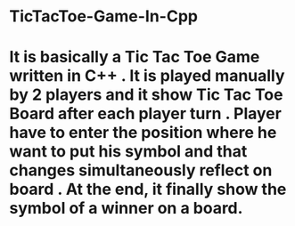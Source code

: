﻿# TicTacToe-Game-In-Cpp
# It is basically a Tic Tac Toe Game written in C++ . It is played manually by 2 players and it show Tic Tac Toe Board after each player turn . Player have to enter the position where he want to put his symbol and that changes simultaneously reflect on board . At the end, it finally show the symbol of a winner on a board. 
